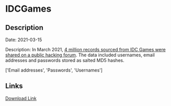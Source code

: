 # IDCGames

## Description

Date: 2021-03-15

Description:
In March 2021, <a href="https://socradar.io/the-week-in-dark-web-19-march-2021-us-law-firms-on-target/" target="_blank" rel="noopener">4 million records sourced from IDC Games were shared on a public hacking forum</a>. The data included usernames, email addresses and passwords stored as salted MD5 hashes.


['Email addresses', 'Passwords', 'Usernames']

## Links

[Download Link](https://link-to.net/1229997/751.4017762633657/dynamic/?r=aHR0cHM6Ly93d3cubWVkaWFmaXJlLmNvbS92aWV3LzRCanhnM3VoMHRvTjBXRS9pZGNnYW1lcy5jb20vZmlsZQ==)